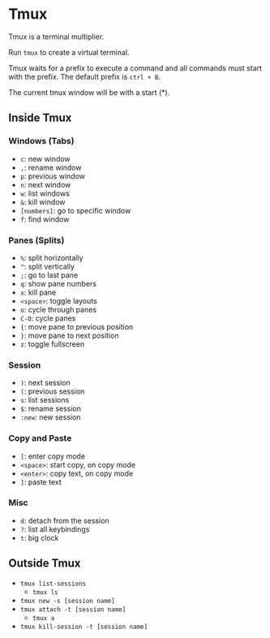 # Tmux

Tmux is a terminal multiplier.

Run `tmux` to create a virtual terminal.

Tmux waits for a prefix to execute a command and all commands must start with the prefix. The default prefix is `ctrl + B`.

The current tmux window will be with a start (*).

## Inside Tmux
### Windows (Tabs)
- `c`: new window
- `,`: rename window
- `p`: previous window
- `n`: next window
- `w`: list windows
- `&`: kill window
- `[numbers]`: go to specific window
- `f`: find window

### Panes (Splits)
- `%`: split horizontally
- `"`: split vertically
- `;`: go to last pane
- `q`: show pane numbers
- `x`: kill pane
- `<space>`: toggle layouts
- `o`: cycle through panes
- `C-O`: cycle panes
- `{`: move pane to previous position
- `}`: move pane to next position
- `z`: toggle fullscreen

### Session
- `)`: next session
- `(`: previous session
- `s`: list sessions
- `$`: rename session
- `:new`: new session

### Copy and Paste
- `[`: enter copy mode
- `<space>`: start copy, on copy mode
- `<enter>`: copy text, on copy mode
- `]`: paste text

### Misc
- `d`: detach from the session
- `?`: list all keybindings
- `t`: big clock

## Outside Tmux
- `tmux list-sessions`
  - `tmux ls`
- `tmux new -s [session name]`
- `tmux attach -t [session name]`
  - `tmux a`
- `tmux kill-session -t [session name]`
